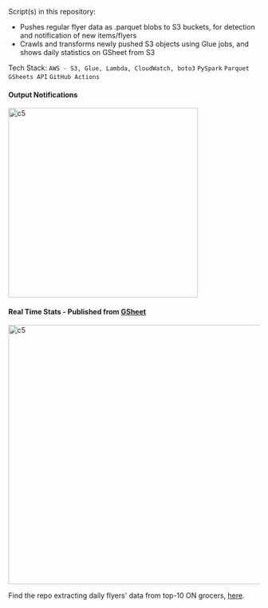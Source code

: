 Script(s) in this repository: 
  - Pushes regular flyer data as .parquet blobs to S3 buckets, for detection and notification of new items/flyers
  - Crawls and transforms newly pushed S3 objects using Glue jobs, and shows daily statistics on GSheet from S3
  
Tech Stack: ```AWS - S3, Glue, Lambda, CloudWatch, boto3``` ```PySpark``` ```Parquet``` ```GSheets API``` ```GitHub Actions``` <br>

#### Output Notifications
<img width="380" alt="c5" src="https://github.com/user-attachments/assets/755b9487-aad9-46f9-919b-3b5b76854934"><br>

#### Real Time Stats - Published from [GSheet](https://docs.google.com/spreadsheets/d/1Fokcum9d__mAxw8PEN_djL34UL9l5Uq8j5LCPwjAE9Y/edit?gid=1816179544#gid=1816179544)
<img width="520" alt="c5" src="https://docs.google.com/spreadsheets/d/e/2PACX-1vRVmCh49pbO8q8NMLvlpyMCw3jQPiMK7wB0koHn98SlGQR3iOzuSlpiinTBeXOOP_O2CUwqD7K5lStu/pubchart?oid=377874331&format=image"><br>

Find the repo extracting daily flyers' data from top-10 ON grocers, [here](https://github.com/shithi30/Canada_Grocery_Flyer_Analytics).
